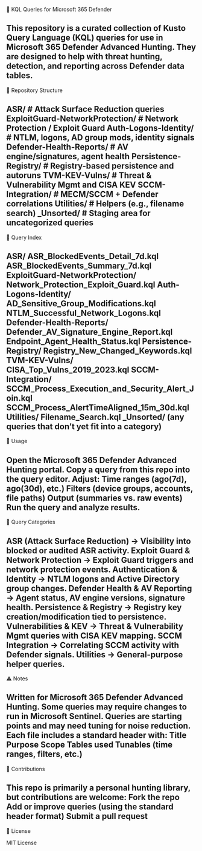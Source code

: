 🔎 KQL Queries for Microsoft 365 Defender

This repository is a curated collection of Kusto Query Language (KQL) queries for use in Microsoft 365 Defender Advanced Hunting.
They are designed to help with threat hunting, detection, and reporting across Defender data tables.
----------------------------------------------------------------------------------------------------------------------------
📂 Repository Structure

ASR/                               # Attack Surface Reduction queries
ExploitGuard-NetworkProtection/    # Network Protection / Exploit Guard
Auth-Logons-Identity/              # NTLM, logons, AD group mods, identity signals
Defender-Health-Reports/           # AV engine/signatures, agent health
Persistence-Registry/              # Registry-based persistence and autoruns
TVM-KEV-Vulns/                     # Threat & Vulnerability Mgmt and CISA KEV
SCCM-Integration/                  # MECM/SCCM + Defender correlations
Utilities/                         # Helpers (e.g., filename search)
_Unsorted/                         # Staging area for uncategorized queries
----------------------------------------------------------------------------------
📑 Query Index

ASR/
  ASR_BlockedEvents_Detail_7d.kql
  ASR_BlockedEvents_Summary_7d.kql
ExploitGuard-NetworkProtection/
  Network_Protection_Exploit_Guard.kql
Auth-Logons-Identity/
  AD_Sensitive_Group_Modifications.kql
  NTLM_Successful_Network_Logons.kql
Defender-Health-Reports/
  Defender_AV_Signature_Engine_Report.kql
  Endpoint_Agent_Health_Status.kql
Persistence-Registry/
  Registry_New_Changed_Keywords.kql
TVM-KEV-Vulns/
  CISA_Top_Vulns_2019_2023.kql
SCCM-Integration/
  SCCM_Process_Execution_and_Security_Alert_Join.kql
  SCCM_Process_AlertTimeAligned_15m_30d.kql
Utilities/
  Filename_Search.kql
_Unsorted/ (any queries that don’t yet fit into a category)
------------------------------------------------------------------------------
🚀 Usage

Open the Microsoft 365 Defender Advanced Hunting portal.
Copy a query from this repo into the query editor.
Adjust:
  Time ranges (ago(7d), ago(30d), etc.)
  Filters (device groups, accounts, file paths)
  Output (summaries vs. raw events)
  Run the query and analyze results.
-----------------------------------------------------------------------------------------
🧩 Query Categories

ASR (Attack Surface Reduction) → Visibility into blocked or audited ASR activity.
Exploit Guard & Network Protection → Exploit Guard triggers and network protection events.
Authentication & Identity → NTLM logons and Active Directory group changes.
Defender Health & AV Reporting → Agent status, AV engine versions, signature health.
Persistence & Registry → Registry key creation/modification tied to persistence.
Vulnerabilities & KEV → Threat & Vulnerability Mgmt queries with CISA KEV mapping.
SCCM Integration → Correlating SCCM activity with Defender signals.
Utilities → General-purpose helper queries.
-----------------------------------------------------------------------------------------
⚠️ Notes

Written for Microsoft 365 Defender Advanced Hunting.
Some queries may require changes to run in Microsoft Sentinel.
Queries are starting points and may need tuning for noise reduction.
Each file includes a standard header with:
  Title
  Purpose
  Scope
  Tables used
  Tunables (time ranges, filters, etc.)
-----------------------------------------------------------------------------------------
🤝 Contributions

This repo is primarily a personal hunting library, but contributions are welcome:
  Fork the repo
  Add or improve queries (using the standard header format)
  Submit a pull request
----------------------------------------------------------------------------------------
📜 License

MIT License 
